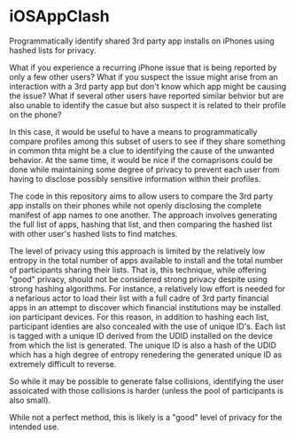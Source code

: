 # iOSAppClash
Programmatically identify shared 3rd party app installs on iPhones using hashed lists for privacy.

What if you experience a recurring iPhone issue that is being reported by only a few other users? What if you suspect the issue might arise from an interaction with a 3rd party app but don't know which app might be causing the issue? What if several other users have reported similar behvior but are also unable to identify the casue but also suspect it is related to their profile on the phone?

In this case, it would be useful to have a means to programmatically compare profiles among this subset of users to see if they share something in common thta might be a clue to identifying the cause of the unwanted behavior. At the same time, it would be nice if the comaprisons could be done while maintaining some degree of privacy to prevent each user from having to disclose possibly sensitive information within their profiles.

The code in this repository aims to allow users to compare the 3rd party app installs on their phones while not openly disclosing the complete manifest of app names to one another. The approach involves generating the full list of apps, hashing that list, and then comparing the hashed list with other user's hashed lists to find matches.

The level of privacy using this approach is limited by the relatively low entropy in the total number of apps available to install and the total number of participants sharing their lists. That is, this technique, while offering "good" privacy, should not be considered strong privacy despite using strong hashing algorithms. For instance, a relatively low effort is needed for a nefarious actor to load their list with a full cadre of 3rd party financial apps in an attempt to discover which financial institutions may be installed ion participant devices. For this reason, in addition to hashing each list, participant identies are also concealed with the use of unique ID's. Each list is tagged with a unique ID derived from the UDID installed on the device from which the list is generated. The unique ID is also a hash of the UDID which has a high degree of entropy renedering the generated unique ID as extremely difficult to reverse.

So while it may be possible to generate false collisions, identifying the user assoicated with those collisions is harder (unless the pool of participants is also small).

While not a perfect method, this is likely is a "good" level of privacy for the intended use.
